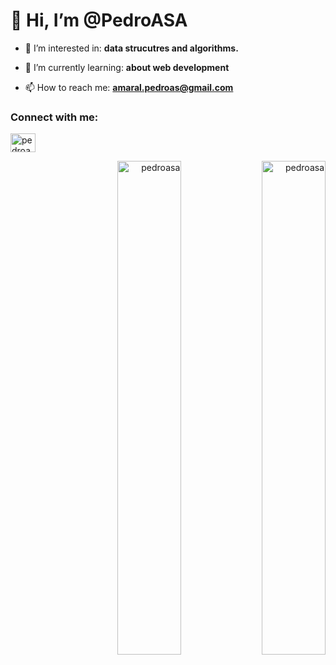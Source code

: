 # 👋 Hi, I’m @PedroASA

- :eyes: I’m interested in: __data strucutres and algorithms.__

- 🌱 I’m currently learning: **about web development**

- 📫 How to reach me: **amaral.pedroas@gmail.com**

<h3 >Connect with me:</h3>
<p > <a href="https://linkedin.com/in/pedroasa" target="blank"><img align="center" src="https://raw.githubusercontent.com/rahuldkjain/github-profile-readme-generator/master/src/images/icons/Social/linked-in-alt.svg" alt="pedroasa" height="30" width="40" /></a> </p>

<!-- <p style="max-width:40vw">
  <img align="right" src="https://github-readme-stats.vercel.app/api/top-langs?username=pedroasa&show_icons=true&locale=en&layout=compact" alt="pedroasa" />  
</p>
<p style="max-width:20vw"> 
  <img src="https://github-readme-stats.vercel.app/api?username=pedroasa&show_icons=true&locale=en" alt="pedroasa" style="max-width:25vw" />
</p> -->

<p align="right">
  <img style="width:45%" src="https://github-readme-stats.vercel.app/api?username=PedroASA&show_icons=true&theme=transparent&hide=stars&count_private=true" alt="pedroasa" />
<img style="width:45%" src="https://github-readme-stats.vercel.app/api/top-langs?username=pedroasa&show_icons=true&locale=en&layout=compact&theme=transparent&langs_count=10" alt="pedroasa" />
</p>
<!---
PedroASA/PedroASA is a ✨ special ✨ repository because its `README.md` (this file) appears on your GitHub profile.
You can click the Preview link to take a look at your changes.
--->
